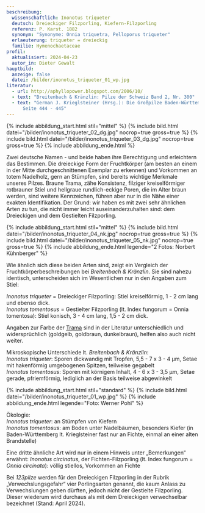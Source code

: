 ```yaml
---
beschreibung:
  wissenschaftlich: Inonotus triqueter
  deutsch: Dreieckiger Filzporling, Kiefern-Filzporling
  referenz: P. Karst. 1882
  synonym: "Synonyme: Onnia triquetra, Pelloporus triqueter"
  erlaeuterung: triqueter = dreieckig
  familie: Hymenochaetaceae
profil:
  aktualisiert: 2024-04-23
  autor_in: Dieter Gewalt
hauptbild:
  anzeige: false
  datei: /bilder/inonotus_triqueter_01_wp.jpg
literatur:
  - url: http://aphyllopower.blogspot.com/2006/10/
  - text: "Breitenbach & Kränzlin: Pilze der Schweiz Band 2, Nr. 300"
  - text: "German J. Krieglsteiner (Hrsg.): Die Großpilze Baden-Württembergs Band 1,
      Seite 444 - 445"
---
```

{% include abbildung_start.html stil="mittel" %}
{% include bild.html datei="/bilder/inonotus_triqueter_02_dg.jpg" nocrop=true gross=true %}
{% include bild.html datei="/bilder/inonotus_triqueter_03_dg.jpg" nocrop=true gross=true %}
{% include abbildung_ende.html %}

Zwei deutsche Namen - und beide haben ihre Berechtigung und erleichtern das Bestimmen. Die dreieckige Form der Fruchtkörper (am besten an einem in der Mitte durchgeschnittenen Exemplar zu erkennen) und Vorkommen an totem Nadelholz, gern an Stümpfen, sind bereits wichtige Merkmale unseres Pilzes. Braune Trama, zähe Konsistenz, filziger kreiselförmiger rotbrauner Stiel und hellgraue rundlich-eckige Poren, die im Alter braun werden, sind weitere Kennzeichen, führen aber nur in die Nähe einer exakten Identifikation. Der Grund: wir haben es mit zwei sehr ähnlichen Arten zu tun, die nicht immer leicht  auseinanderzuhalten sind: dem Dreieckigen und dem Gestielten Filzporling.

{% include abbildung_start.html stil="mittel" %}
{% include bild.html datei="/bilder/inonotus_triqueter_04_nk.jpg" nocrop=true gross=true %}
{% include bild.html datei="/bilder/inonotus_triqueter_05_nk.jpg" nocrop=true gross=true %}
{% include abbildung_ende.html legende="2 Fotos: Norbert Kühnberger" %}

Wie ähnlich sich diese beiden Arten sind, zeigt ein Vergleich der Fruchtkörperbeschreibungen bei *Breitenbach & Kränzlin*. Sie sind nahezu identisch, unterscheiden sich im Wesentlichen nur in den Angaben zum Stiel: 

*Inonotus triqueter* = Dreieckiger Filzporling: Stiel kreiselförmig, 1 - 2 cm lang und ebenso dick.\
*Inonotus tomentosus* = Gestielter Filzporling (lt. Index fungorum = Onnia tomentosa): Stiel konisch, 3 - 4 cm lang, 1,5 - 2 cm dick.

Angaben zur Farbe der [Trama](Trama "Glossar") sind in der Literatur unterschiedlich und widersprüchlich (goldgelb, goldbraun, dunkelbraun), helfen also auch nicht weiter.

Mikroskopische Unterschiede lt. *Breitenbach & Kränzlin*:\
*Inonotus triqueter*: Sporen dickwandig mit Tropfen, 5,5 - 7 x 3 - 4 µm, Setae mit hakenförmig umgebogenen Spitzen, teilweise gegabelt\
*Inonotus tomentosus*: Sporen mit körnigem Inhalt, 4 - 6 x 3 - 3,5 µm, Setae gerade, pfriemförmig, lediglich an der Basis teilweise abgewinkelt

{% include abbildung_start.html stil="standard" %}
{% include bild.html datei="/bilder/inonotus_triqueter_01_wp.jpg" %}
{% include abbildung_ende.html legende="Foto: Werner Pohl" %}

Ökologie:\
*Inonotus triqueter*: an Stümpfen von Kiefern\
*Inonotus tomentosus*: am Boden unter Nadelbäumen, besonders Kiefer (in Baden-Württemberg lt. Krieglsteiner fast nur an Fichte, einmal an einer alten Brandstelle)

Eine dritte ähnliche Art wird nur in einem Hinweis unter „Bemerkungen“ erwähnt: *Inonotus circinatus*, der Fichten-Filzporling (lt. Index fungorum = *Onnia circinata*): völlig stiellos, Vorkommen an Fichte

Bei *123pilze* werden für den Dreieckigen Filzporling in der Rubrik „Verwechslungsgefahr“ vier Porlingsarten genannt, die kaum Anlass zu Verwechslungen geben dürften, jedoch nicht der Gestielte Filzporling. Dieser wiederum wird durchaus als mit dem Dreieckigen verwechselbar bezeichnet (Stand: April 2024).